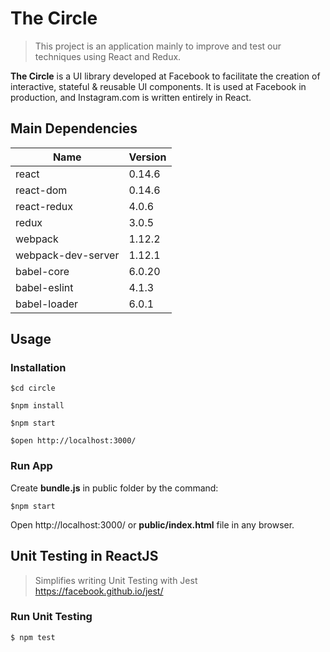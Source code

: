 # The Circle
> This project is an application mainly to improve and test our techniques using React and Redux.

**The Circle** is a UI library developed at Facebook to facilitate the creation of interactive, stateful & reusable UI components. It is used at Facebook in production, and Instagram.com is written entirely in React.

## Main Dependencies

| Name  | Version |
| ------------- | ------------- |
| react  | 0.14.6  |
| react-dom  |  0.14.6  |
| react-redux  |  4.0.6  |
| redux  |  3.0.5  |
| webpack  |  1.12.2  |
| webpack-dev-server  |  1.12.1  |
| babel-core  |  6.0.20  |
| babel-eslint  |  4.1.3  |
| babel-loader  |  6.0.1  |

## Usage

### Installation

```
$cd circle  

$npm install

$npm start

$open http://localhost:3000/
```

### Run App

Create <b>bundle.js</b> in public folder by the command:
```
$npm start

```

Open http://localhost:3000/ or <b>public/index.html</b> file in any browser.

## Unit Testing in ReactJS
> Simplifies writing Unit Testing with Jest https://facebook.github.io/jest/

### Run Unit Testing

```
$ npm test
```
